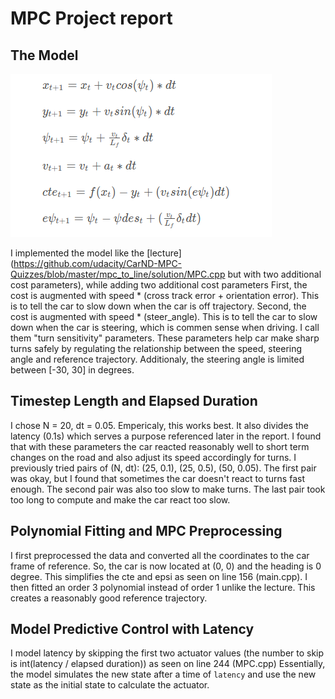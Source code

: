 # MPC Project report
## The Model
![model](./model.png)

  I implemented the model like the [lecture](https://github.com/udacity/CarND-MPC-Quizzes/blob/master/mpc_to_line/solution/MPC.cpp but with two additional cost parameters), while adding two additional cost parameters
  First, the cost is augmented with speed * (cross track error + orientation error). This is to tell the car to slow down when the car is off trajectory.
  Second, the cost is augmented with speed * (steer_angle). This is to tell the car to slow down when the car is steering, which is commen sense when driving.
  I call them "turn sensitivity" parameters. These parameters help car make sharp turns safely by regulating the relationship between the speed, steering angle and reference trajectory.
  Additionaly, the steering angle is limited between [-30, 30] in degrees.
## Timestep Length and Elapsed Duration
  I chose N = 20, dt = 0.05. Empericaly, this works best. It also divides the latency (0.1s) which serves a purpose referenced later in the report. I found that with these parameters the car reacted reasonably well to short term changes on the road and also adjust its speed accordingly for turns.
  I previously tried pairs of (N, dt): (25, 0.1), (25, 0.5), (50, 0.05).
  The first pair was okay, but I found that sometimes the car doesn't react to turns fast enough.
  The second pair was also too slow to make turns.
  The last pair took too long to compute and make the car react too slow.

## Polynomial Fitting and MPC Preprocessing
I first preprocessed the data and converted all the coordinates to the car frame of reference. So, the car is now located at (0, 0) and the heading is 0 degree. This simplifies the cte and epsi as seen on line 156 (main.cpp).
I then fitted an order 3 polynomial instead of order 1 unlike the lecture. This creates a reasonably good reference trajectory.
## Model Predictive Control with Latency
I model latency by skipping the first two actuator values (the number to skip is int(latency / elapsed duration)) as seen on line 244 (MPC.cpp)
Essentially, the model simulates the new state after a time of `latency` and use the new state as the initial state to calculate the actuator.
